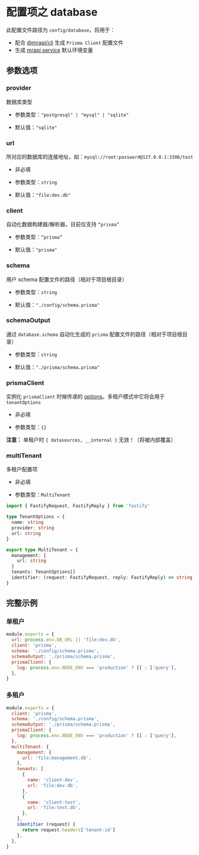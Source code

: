 # 配置项之 database

此配置文件路径为 `config/database`，将用于：

- 配合 [@mrapi/cli](../CLI.zh-CN.md) 生成 `Prisma Client` 配置文件
- 生成 [mrapi service](../Mrapi.zh-CN.md) 默认环境变量

## 参数选项

### provider

数据库类型

- 参数类型：`"postgresql" | "mysql" | "sqlite"`

- 默认值：`"sqlite"`

### url

所对应的数据库的连接地址，如：`mysql://root:password@127.0.0.1:3306/test`

- 非必填

- 参数类型：`string`

- 默认值：`"file:dev.db"`

### client

自动化数据构建器/解析器，目前仅支持 `“prisma”`

- 参数类型：`“prisma”`

- 默认值：`"prisma"`

### schema

用户 schema 配置文件的路径（相对于项目根目录）

- 参数类型：`string`

- 默认值：`"./config/schema.prisma"`

### schemaOutput

通过 `database.schema` 自动化生成的 `prisma` 配置文件的路径（相对于项目根目录）

- 参数类型：`string`

- 默认值：`"./prisma/schema.prisma"`

### prismaClient

实例化 `prismaClient` 时候传递的 [options](https://www.prisma.io/docs/reference/tools-and-interfaces/prisma-client/constructor)。多租户模式中它将会用于 `tenantOptions`

- 非必填

- 参数类型：`{}`

**注意：** 单租户时 `{ datasources, __internal }` 无效！（将被内部覆盖）

### multiTenant

多租户配置项

- 非必填

- 参数类型：`MultiTenant`

```ts
import { FastifyRequest, FastifyReply } from 'fastify'

type TenantOptions = {
  name: string
  provider: string
  url: string
}

export type MultiTenant = {
  management: {
    url: string
  }
  tenants: TenantOptions[]
  identifier: (request: FastifyRequest, reply: FastifyReply) => string | void
}
```

## 完整示例

### 单租户

```js
module.exports = {
  url: process.env.DB_URL || 'file:dev.db',
  client: 'prisma',
  schema: './config/schema.prisma',
  schemaOutput: './prisma/schema.prisma',
  prismaClient: {
    log: process.env.NODE_ENV === 'production' ? [] : ['query'],
  },
}
```

### 多租户

```js
module.exports = {
  client: 'prisma',
  schema: './config/schema.prisma',
  schemaOutput: './prisma/schema.prisma',
  prismaClient: {
    log: process.env.NODE_ENV === 'production' ? [] : ['query'],
  },
  multiTenant: {
    management: {
      url: 'file:management.db',
    },
    tenants: [
      {
        name: 'client-dev',
        url: 'file:dev.db',
      },
      {
        name: 'client-test',
        url: 'file:test.db',
      },
    ],
    identifier (request) {
      return request.headers['tenant-id']
    },
  },
}
```
